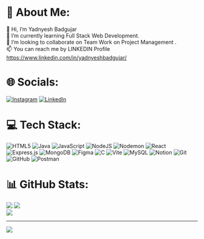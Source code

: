 # 💫 About Me:
👋 Hi, I’m Yadnyesh Badgujar<br>🌱 I’m currently learning Full Stack Web Development.<br>👀 I’m looking to collaborate on Team Work on Project Management .<br>📫 You can reach me by LINKEDIN Profile  https://www.linkedin.com/in/yadnyeshbadgujar/<br>

# 🌐 Socials:
[![Instagram](https://img.shields.io/badge/Instagram-%23E4405F.svg?logo=Instagram&logoColor=white)](https://instagram.com/yadnyesh_01) [![LinkedIn](https://img.shields.io/badge/LinkedIn-%230077B5.svg?logo=linkedin&logoColor=white)](https://linkedin.com/in/yadnyeshbadgujar) 

# 💻 Tech Stack:
![HTML5](https://img.shields.io/badge/html5-%23E34F26.svg?style=for-the-badge&logo=html5&logoColor=white) ![Java](https://img.shields.io/badge/java-%23ED8B00.svg?style=for-the-badge&logo=openjdk&logoColor=white) ![JavaScript](https://img.shields.io/badge/javascript-%23323330.svg?style=for-the-badge&logo=javascript&logoColor=%23F7DF1E) ![NodeJS](https://img.shields.io/badge/node.js-6DA55F?style=for-the-badge&logo=node.js&logoColor=white) ![Nodemon](https://img.shields.io/badge/NODEMON-%23323330.svg?style=for-the-badge&logo=nodemon&logoColor=%BBDEAD) ![React](https://img.shields.io/badge/react-%2320232a.svg?style=for-the-badge&logo=react&logoColor=%2361DAFB) ![Express.js](https://img.shields.io/badge/express.js-%23404d59.svg?style=for-the-badge&logo=express&logoColor=%2361DAFB) ![MongoDB](https://img.shields.io/badge/MongoDB-%234ea94b.svg?style=for-the-badge&logo=mongodb&logoColor=white) ![Figma](https://img.shields.io/badge/figma-%23F24E1E.svg?style=for-the-badge&logo=figma&logoColor=white) ![C](https://img.shields.io/badge/c-%2300599C.svg?style=for-the-badge&logo=c&logoColor=white) ![Vite](https://img.shields.io/badge/vite-%23646CFF.svg?style=for-the-badge&logo=vite&logoColor=white) ![MySQL](https://img.shields.io/badge/mysql-4479A1.svg?style=for-the-badge&logo=mysql&logoColor=white) ![Notion](https://img.shields.io/badge/Notion-%23000000.svg?style=for-the-badge&logo=notion&logoColor=white) ![Git](https://img.shields.io/badge/git-%23F05033.svg?style=for-the-badge&logo=git&logoColor=white) ![GitHub](https://img.shields.io/badge/github-%23121011.svg?style=for-the-badge&logo=github&logoColor=white) ![Postman](https://img.shields.io/badge/Postman-FF6C37?style=for-the-badge&logo=postman&logoColor=white)
# 📊 GitHub Stats:
![](https://github-readme-stats.vercel.app/api?username=yadnyesh001&theme=dark&show_icons=true&hide_border=false&count_private=true)
![](https://github-readme-streak-stats.herokuapp.com/?user=yadnyesh001&theme=dark&hide_border=false)</br>
![](https://github-readme-stats.vercel.app/api/top-langs/?username=yadnyesh001&theme=dark&show_icons=true&hide_border=false&layout=compact)

---
[![](https://visitcount.itsvg.in/api?id=yadnyesh001&icon=0&color=0)](https://visitcount.itsvg.in)

<!-- Proudly created with GPRM ( https://gprm.itsvg.in )  -->
